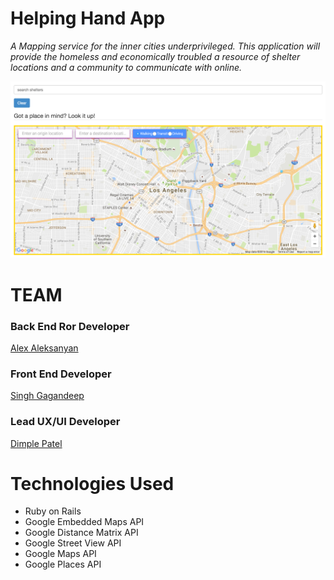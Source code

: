 # Helping Hand App

<i>A Mapping service for the inner cities underprivileged.
This application will provide the homeless and economically 
troubled a resource of shelter locations and a community to 
communicate with online.</i>

![screenshot](app/assets/images/Helping_Hand_Landing_Page.png)

# TEAM 

### Back End Ror Developer
<a href="alex1100.software">Alex Aleksanyan</a> 
<br/>
### Front End Developer
<a href="www.singhgallery.com">Singh Gagandeep</a>
<br/>
### Lead UX/UI Developer
<a href="#">Dimple Patel</a>

# Technologies Used

- Ruby on Rails
- Google Embedded Maps API
- Google Distance Matrix API
- Google Street View API
- Google Maps API
- Google Places API
